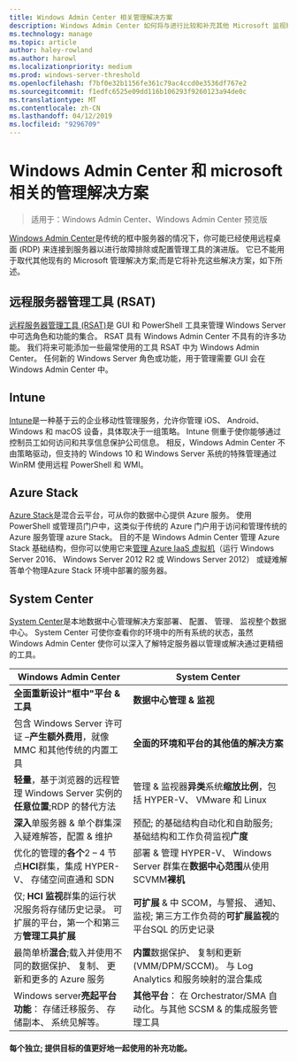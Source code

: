 ```yaml
---
title: Windows Admin Center 相关管理解决方案
description: Windows Admin Center 如何将与进行比较和补充其他 Microsoft 监视和管理解决方案/产品 (Project Honolulu)
ms.technology: manage
ms.topic: article
author: haley-rowland
ms.author: harowl
ms.localizationpriority: medium
ms.prod: windows-server-threshold
ms.openlocfilehash: f7bf0e32b1156fe361c79ac4ccd0e3536df767e2
ms.sourcegitcommit: f1edfc6525e09dd116b106293f9260123a94de0c
ms.translationtype: MT
ms.contentlocale: zh-CN
ms.lasthandoff: 04/12/2019
ms.locfileid: "9296709"
---
```

# Windows Admin Center 和 microsoft 相关的管理解决方案

>适用于：Windows Admin Center、Windows Admin Center 预览版

[Windows Admin Center](windows-admin-center.md)是传统的框中服务器的情况下，你可能已经使用远程桌面 (RDP) 来连接到服务器以进行故障排除或配置管理工具的演进版。 它已不能用于取代其他现有的 Microsoft 管理解决方案;而是它将补充这些解决方案，如下所述。

## 远程服务器管理工具 (RSAT)

[远程服务器管理工具 (RSAT)](https://docs.microsoft.com/windows-server/remote/remote-server-administration-tools)是 GUI 和 PowerShell 工具来管理 Windows Server 中可选角色和功能的集合。 RSAT 具有 Windows Admin Center 不具有的许多功能。 我们将来可能添加一些最常使用的工具 RSAT 中为 Windows Admin Center。 任何新的 Windows Server 角色或功能，用于管理需要 GUI 会在 Windows Admin Center 中。

## Intune

[Intune](https://www.microsoft.com/cloud-platform/microsoft-intune)是一种基于云的企业移动性管理服务，允许你管理 iOS、 Android、 Windows 和 macOS 设备，具体取决于一组策略。 Intune 侧重于使你能够通过控制员工如何访问和共享信息保护公司信息。 相反，Windows Admin Center 不由策略驱动，但支持的 Windows 10 和 Windows Server 系统的特殊管理通过 WinRM 使用远程 PowerShell 和 WMI。

## Azure Stack

[Azure Stack](https://azure.microsoft.com/overview/azure-stack/)是混合云平台，可从你的数据中心提供 Azure 服务。 使用 PowerShell 或管理员门户中，这类似于传统的 Azure 门户用于访问和管理传统的 Azure 服务管理 azure Stack。 目的不是 Windows Admin Center 管理 Azure Stack 基础结构，但你可以使用它来[管理 Azure IaaS 虚拟机](../azure/manage-azure-vms.md)（运行 Windows Server 2016、 Windows Server 2012 R2 或 Windows Server 2012） 或疑难解答单个物理Azure Stack 环境中部署的服务器。

## System Center

[System Center](https://www.microsoft.com/cloud-platform/system-center)是本地数据中心管理解决方案部署、 配置、 管理、 监视整个数据中心。 System Center 可使你查看你的环境中的所有系统的状态，虽然 Windows Admin Center 使你可以深入了解特定服务器以管理或解决通过更精细的工具。

| Windows Admin Center                 | System Center                      |
|--------------------------------------|------------------------------------|
| **全面重新设计"框中"平台 & 工具** | **数据中心管理 & 监视** |
| 包含 Windows Server 许可证 –**产生额外费用**，就像 MMC 和其他传统的内置工具 | **全面的环境和平台的其他值的解决方案** |
| **轻量**，基于浏览器的远程管理 Windows Server 实例的**任意位置**;RDP 的替代方法 | 管理 & 监视器**异类**系统**缩放比例**，包括 HYPER-V、 VMware 和 Linux |
|**深入**单服务器 & 单个群集深入疑难解答，配置 & 维护|预配; 的基础结构自动化和自助服务; 基础结构和工作负荷监视**广度**|
|优化的管理的**各个**2 – 4 节点**HCI**群集，集成 HYPER-V、 存储空间直通和 SDN|部署 & 管理 HYPER-V、 Windows Server 群集在**数据中心范围**从使用 SCVMM**裸机**|
|仅; **HCI 监视**群集的运行状况服务将存储历史记录。 可扩展的平台，第一个和第三方**管理工具扩展**|**可扩展** & 中 SCOM，与警报、 通知、 监视; 第三方工作负荷的**可扩展监视**的平台SQL 的历史记录|
|最简单桥**混合**;载入并使用不同的数据保护、 复制、 更新和更多的 Azure 服务|**内置**数据保护、 复制和更新 (VMM/DPM/SCCM)。 与 Log Analytics 和服务映射的混合集成|
|Windows server**亮起平台功能**： 存储迁移服务、 存储副本、 系统见解等。|**其他平台**： 在 Orchestrator/SMA 自动化。与其他 SCSM & 的集成服务管理工具|

#### 每个独立; 提供目标的值**更好地一起**使用的补充功能。
